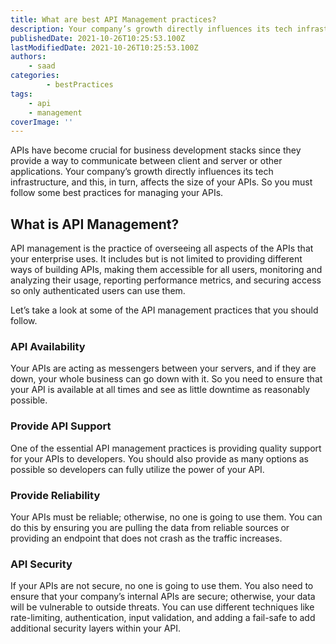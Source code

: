 ```yaml
---
title: What are best API Management practices?
description: Your company’s growth directly influences its tech infrastructure, and this, in turn, affects the size of your APIs. So you must follow some best practices for managing your APIs.
publishedDate: 2021-10-26T10:25:53.100Z
lastModifiedDate: 2021-10-26T10:25:53.100Z
authors:
    - saad
categories:
		- bestPractices
tags:
    - api
    - management
coverImage: ''
---
```


<Lead>
	APIs have become crucial for business development stacks since they provide
	a way to communicate between client and server or other applications. Your
	company’s growth directly influences its tech infrastructure, and this, in
	turn, affects the size of your APIs. So you must follow some best practices
	for managing your APIs.
</Lead>

## What is API Management?

API management is the practice of overseeing all aspects of the APIs that your enterprise uses. It includes but is not limited to providing different ways of building APIs, making them accessible for all users, monitoring and analyzing their usage, reporting performance metrics, and securing access so only authenticated users can use them.

Let’s take a look at some of the API management practices that you should follow.

### API Availability

Your APIs are acting as messengers between your servers, and if they are down, your whole business can go down with it. So you need to ensure that your API is available at all times and see as little downtime as reasonably possible.

### Provide API Support

One of the essential API management practices is providing quality support for your APIs to developers. You should also provide as many options as possible so developers can fully utilize the power of your API.

### Provide Reliability

Your APIs must be reliable; otherwise, no one is going to use them. You can do this by ensuring you are pulling the data from reliable sources or providing an endpoint that does not crash as the traffic increases.

### API Security

If your APIs are not secure, no one is going to use them. You also need to ensure that your company’s internal APIs are secure; otherwise, your data will be vulnerable to outside threats. You can use different techniques like rate-limiting, authentication, input validation, and adding a fail-safe to add additional security layers within your API.
